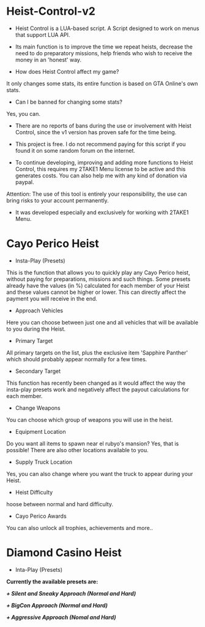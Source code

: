 # Heist-Control-v2

* Heist Control is a LUA-based script. A Script designed to work on menus that support LUA API.

* Its main function is to improve the time we repeat heists, decrease the need to do preparatory missions, help friends who wish to receive the money in an 'honest' way.

* How does Heist Control affect my game?

It only changes some stats, its entire function is based on GTA Online's own stats.

* Can I be banned for changing some stats?

Yes, you can.

* There are no reports of bans during the use or involvement with Heist Control, since the v1 version has proven safe for the time being.

* This project is free. I do not recommend paying for this script if you found it on some random forum on the internet.

* To continue developing, improving and adding more functions to Heist Control, this requires my 2TAKE1 Menu license to be active and this generates costs. 
You can also help me with any kind of donation via paypal.

Attention: The use of this tool is entirely your responsibility, the use can bring risks to your account permanently.

* It was developed especially and exclusively for working with 2TAKE1 Menu. 


# Cayo Perico Heist

* Insta-Play (Presets)

This is the function that allows you to quickly play any Cayo Perico heist, without paying for preparations, missions and such things. Some presets already have the values (in %) calculated for each member of your Heist and these values cannot be higher or lower. This can directly affect the payment you will receive in the end.

* Approach Vehicles

Here you can choose between just one and all vehicles that will be available to you during the Heist.

* Primary Target

All primary targets on the list, plus the exclusive item 'Sapphire Panther' which should probably appear normally for a few times.

* Secondary Target

This function has recently been changed as it would affect the way the insta-play presets work and negatively affect the payout calculations for each member.

* Change Weapons

You can choose which group of weapons you will use in the heist.

* Equipment Location

Do you want all items to spawn near el rubyo's mansion? Yes, that is possible! There are also other locations available to you.

* Supply Truck Location

Yes, you can also change where you want the truck to appear during your Heist.

* Heist Difficulty

hoose between normal and hard difficulty.

* Cayo Perico Awards

You can also unlock all trophies, achievements and more..


# Diamond Casino Heist

* Inta-Play (Presets)

**Currently the available presets are:**

***+ Silent and Sneaky Approach (Normal and Hard)***

***+ BigCon Approach (Normal and Hard)***

***+ Aggressive Approach (Nomal and Hard)***
